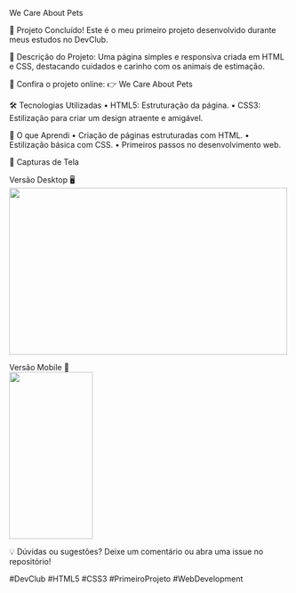 We Care About Pets

🐾 Projeto Concluído! Este é o meu primeiro projeto desenvolvido durante meus estudos no DevClub.

🚀 Descrição do Projeto:
Uma página simples e responsiva criada em HTML e CSS, destacando cuidados e carinho com os animais de estimação.

🔗 Confira o projeto online:
👉 We Care About Pets

🛠️ Tecnologias Utilizadas
	•	HTML5: Estruturação da página.
	•	CSS3: Estilização para criar um design atraente e amigável.

📌 O que Aprendi
	•	Criação de páginas estruturadas com HTML.
	•	Estilização básica com CSS.
	•	Primeiros passos no desenvolvimento web.

📸 Capturas de Tela

Versão Desktop 🖥️    <img src="https://github.com/josue28jrd/we-care-about-pet/blob/master/img/Computer.png" width="500" height="300"/> 

Versão Mobile 📱   
<img src="https://github.com/josue28jrd/we-care-about-pet/blob/master/img/mobile.png" width="150" height="300"/>


💡 Dúvidas ou sugestões? Deixe um comentário ou abra uma issue no repositório!

#DevClub #HTML5 #CSS3 #PrimeiroProjeto #WebDevelopment


